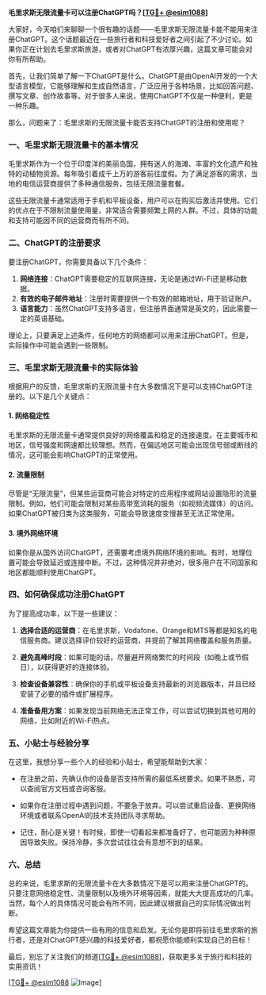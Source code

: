 **毛里求斯无限流量卡可以注册ChatGPT吗？[[TG💪+ @esim1088](https://t.me/s/esim1088)]**

大家好，今天咱们来聊聊一个很有趣的话题——毛里求斯无限流量卡能不能用来注册ChatGPT。这个话题最近在一些旅行者和科技爱好者之间引起了不少讨论。如果你正在计划去毛里求斯旅游，或者对ChatGPT有浓厚兴趣，这篇文章可能会对你有所帮助。

首先，让我们简单了解一下ChatGPT是什么。ChatGPT是由OpenAI开发的一个大型语言模型，它能够理解和生成自然语言，广泛应用于各种场景，比如回答问题、撰写文章、创作故事等。对于很多人来说，使用ChatGPT不仅是一种便利，更是一种乐趣。

那么，问题来了：毛里求斯的无限流量卡能否支持ChatGPT的注册和使用呢？

### **一、毛里求斯无限流量卡的基本情况**

毛里求斯作为一个位于印度洋的美丽岛国，拥有迷人的海滩、丰富的文化遗产和独特的动植物资源。每年吸引着成千上万的游客前往度假。为了满足游客的需求，当地的电信运营商提供了多种通信服务，包括无限流量套餐。

这些无限流量卡通常适用于手机和平板设备，用户可以在购买后激活并使用。它们的优点在于不限制流量使用量，非常适合需要频繁上网的人群。不过，具体的功能和支持可能因不同的运营商而有所不同。

### **二、ChatGPT的注册要求**

要注册ChatGPT，你需要具备以下几个条件：

1. **网络连接**：ChatGPT需要稳定的互联网连接，无论是通过Wi-Fi还是移动数据。
2. **有效的电子邮件地址**：注册时需要提供一个有效的邮箱地址，用于验证账户。
3. **语言能力**：虽然ChatGPT支持多语言，但注册界面通常是英文的，因此需要一定的英语基础。

理论上，只要满足上述条件，任何地方的网络都可以用来注册ChatGPT。但是，实际操作中可能会遇到一些限制。

### **三、毛里求斯无限流量卡的实际体验**

根据用户的反馈，毛里求斯的无限流量卡在大多数情况下是可以支持ChatGPT注册的。以下是几个关键点：

#### **1. 网络稳定性**
毛里求斯的无限流量卡通常提供良好的网络覆盖和稳定的连接速度。在主要城市和地区，信号强度和网速都比较理想。然而，在偏远地区可能会出现信号弱或断线的情况，这可能会影响ChatGPT的正常使用。

#### **2. 流量限制**
尽管是“无限流量”，但某些运营商可能会对特定的应用程序或网站设置隐形的流量限制。例如，他们可能会限制对某些高带宽消耗的服务（如视频流媒体）的访问。如果ChatGPT被归类为这类服务，可能会导致速度变慢甚至无法正常使用。

#### **3. 境外网络环境**
如果你是从国外访问ChatGPT，还需要考虑境外网络环境的影响。有时，地理位置可能会导致延迟或连接中断。不过，这种情况并非绝对，很多用户在不同国家和地区都能顺利使用ChatGPT。

### **四、如何确保成功注册ChatGPT**

为了提高成功率，以下是一些建议：

1. **选择合适的运营商**：在毛里求斯，Vodafone、Orange和MTS等都是知名的电信服务商。建议选择评价较好的运营商，并提前了解其网络覆盖和服务质量。
   
2. **避免高峰时段**：如果可能的话，尽量避开网络繁忙的时间段（如晚上或节假日），以获得更好的连接体验。

3. **检查设备兼容性**：确保你的手机或平板设备支持最新的浏览器版本，并且已经安装了必要的插件或扩展程序。

4. **准备备用方案**：如果发现当前网络无法正常工作，可以尝试切换到其他可用的网络，比如附近的Wi-Fi热点。

### **五、小贴士与经验分享**

在这里，我想分享一些个人的经验和小贴士，希望能帮助到大家：

- 在注册之前，先确认你的设备是否支持所需的最低系统要求。如果不熟悉，可以查阅官方文档或咨询客服。
  
- 如果你在注册过程中遇到问题，不要急于放弃。可以尝试重启设备、更换网络环境或者联系OpenAI的技术支持团队寻求帮助。

- 记住，耐心是关键！有时候，即使一切看起来都准备好了，也可能因为种种原因导致失败。保持冷静，多次尝试往往会有意想不到的结果。

### **六、总结**

总的来说，毛里求斯的无限流量卡在大多数情况下是可以用来注册ChatGPT的。只要注意网络稳定性、流量限制以及境外环境等因素，就能大大提高成功的几率。当然，每个人的具体情况可能会有所不同，因此建议根据自己的实际情况做出判断。

希望这篇文章能为你提供一些有用的信息和启发。无论你是即将前往毛里求斯的旅行者，还是对ChatGPT感兴趣的科技爱好者，都祝愿你能顺利实现自己的目标！

最后，别忘了关注我们的频道[[TG💪+ @esim1088](https://t.me/s/esim1088)]，获取更多关于旅行和科技的实用资讯！

[[TG💪+ @esim1088](https://t.me/s/esim1088) ![Image](https://i.postimg.cc/4NQfJmqS/Snipaste-2025-05-13-00-14-12.png)]
